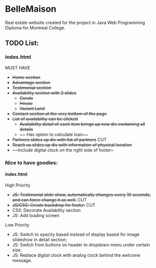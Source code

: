 # BelleMaison

Real estate website created for the project in Java Web Programming Diploma for Montreal College.

## TODO List:
### index.html
MUST HAVE
- ~~Home section~~
- ~~Advantage section~~
- ~~Testimonial section~~
- ~~Availability section with 3 slides~~
  - ~~Condo~~
  - ~~House~~
  - ~~Vacant Land~~
- ~~Contact section at the very bottom of the page~~
- ~~List of availability can be clicked~~
  - ~~Availability detail of each item brings up new div containing all details~~
  - ~~ Has option to calculate loan~~
- ~~Partners slides up div with list of partners~~ CUT
- ~~Reach us slides up div with information of physical location~~
- ~~Include digital clock on the right side of footer~

### Nice to have goodies:
#### index.html
High Priority
- ~~JS: Testimonial slide show, automatically changes every 10 seconds, and can force change it as well.~~ CUT
- ~~JS/CSS: Create backdrop for footer.~~ CUT
- CSS: Decorate Availability section
- JS: Add loading screen

Low Priority
- JS: Switch to opacity based instead of display based for image slideshow in detail section;
- JS: Switch from buttons on header to dropdown menu under certain size.
- JS: Replace digital clock with analog clock behind the welcome message.